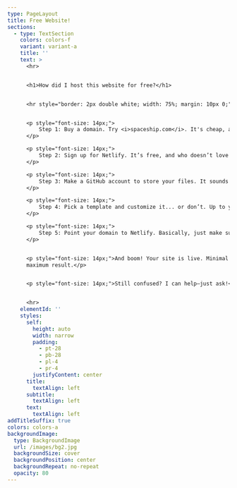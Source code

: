 ```yaml
---
type: PageLayout
title: Free Website!
sections:
  - type: TextSection
    colors: colors-f
    variant: variant-a
    title: ''
    text: >
      <hr>


      <h1>How did I host this website for free?</h1>


      <hr style="border: 2px double white; width: 75%; margin: 10px 0;">


      <p style="font-size: 14px;">
          Step 1: Buy a domain. Try <i>spaceship.com</i>. It's cheap, and we’re all on a budget.
      </p>

      <p style="font-size: 14px;">
          Step 2: Sign up for Netlify. It’s free, and who doesn’t love free stuff?
      </p>

      <p style="font-size: 14px;">
          Step 3: Make a GitHub account to store your files. It sounds fancy, but it’s basically free storage.
      </p>

      <p style="font-size: 14px;">
          Step 4: Pick a template and customize it... or don’t. Up to you.
      </p>

      <p style="font-size: 14px;">
          Step 5: Point your domain to Netlify. Basically, just make sure it works!
      </p>


      <p style="font-size: 14px;">And boom! Your site is live. Minimal effort,
      maximum result.</p>


      <p style="font-size: 14px;">Still confused? I can help—just ask!</p>


      <hr>
    elementId: ''
    styles:
      self:
        height: auto
        width: narrow
        padding:
          - pt-28
          - pb-28
          - pl-4
          - pr-4
        justifyContent: center
      title:
        textAlign: left
      subtitle:
        textAlign: left
      text:
        textAlign: left
addTitleSuffix: true
colors: colors-a
backgroundImage:
  type: BackgroundImage
  url: /images/bg2.jpg
  backgroundSize: cover
  backgroundPosition: center
  backgroundRepeat: no-repeat
  opacity: 80
---
```

